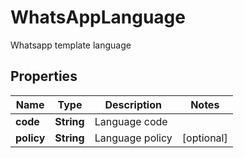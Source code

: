 

# WhatsAppLanguage

Whatsapp template language

## Properties

| Name | Type | Description | Notes |
|------------ | ------------- | ------------- | -------------|
|**code** | **String** | Language code |  |
|**policy** | **String** | Language policy |  [optional] |



